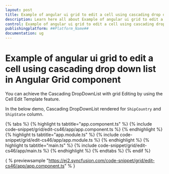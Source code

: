 ```yaml
---
layout: post
title: Example of angular ui grid to edit a cell using cascading drop down list in Angular Grid component | Syncfusion
description: Learn here all about Example of angular ui grid to edit a cell using cascading drop down list in Syncfusion ##Platform_Name## Grid component of Syncfusion Essential JS 2 and more.
control: Example of angular ui grid to edit a cell using cascading drop down list 
publishingplatform: ##Platform_Name##
documentation: ug
---
```


# Example of angular ui grid to edit a cell using cascading drop down list in Angular Grid component

You can achieve the Cascading DropDownList with grid Editing by using the Cell Edit Template feature.

In the below demo, Cascading DropDownList rendered for `ShipCountry` and `ShipState` column.

{% tabs %}
{% highlight ts tabtitle="app.component.ts" %}
{% include code-snippet/grid/edit-cs46/app/app.component.ts %}
{% endhighlight %}
{% highlight ts tabtitle="app.module.ts" %}
{% include code-snippet/grid/edit-cs46/app/app.module.ts %}
{% endhighlight %}
{% highlight ts tabtitle="main.ts" %}
{% include code-snippet/grid/edit-cs46/app/main.ts %}
{% endhighlight %}
{% endtabs %}
{% endif %}
  
{ % previewsample "https://ej2.syncfusion.com/code-snippet/grid/edit-cs46/app/app.component.ts" % }
